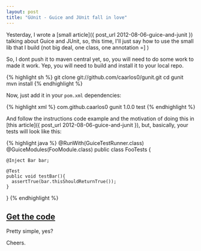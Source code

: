 ```yaml
---
layout: post
title: "GUnit - Guice and JUnit fall in love"
---
```


Yesterday, I wrote a [small article]({ post_url 2012-08-06-guice-and-junit })
talking about Guice and JUnit, so, this time, I'll just say how to use the
small lib that I build (not big deal, one class, one annotation =] )

So, I dont push it to maven central yet, so, you will need to do some work to
made it work. Yep, you will need to build and install it to your local repo.

{% highlight sh %}
git clone git://github.com/caarlos0/gunit.git
cd gunit
mvn install
{% endhighlight %}

Now, just add it in your `pom.xml` dependencies:

{% highlight xml %}
<dependency>
	<groupId>com.github.caarlos0</groupId>
	<artifactId>gunit</artifactId>
	<version>1.0.0</version>
	<scope>test</scope>
</dependency>
{% endhighlight %}

And follow the instructions code example and the motivation of doing
this in [this article]({ post_url 2012-08-06-guice-and-junit }), but,
basically, your tests will look like this:

{% highlight java %}
@RunWith(GuiceTestRunner.class)
@GuiceModules(FooModule.class)
public class FooTests {

	@Inject Bar bar;

	@Test
	public void testBar(){
	  assertTrue(bar.thisShouldReturnTrue());
	}
}
{% endhighlight %}

## [Get the code](git://github.com/caarlos0/gunit)

Pretty simple, yes?

Cheers.
